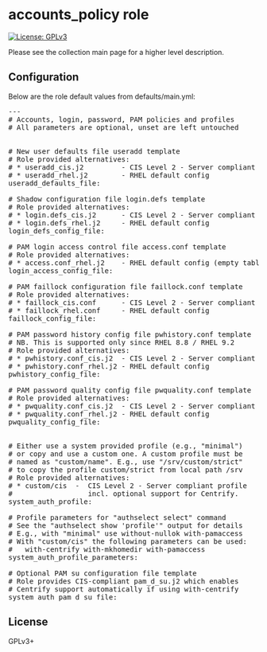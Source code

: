 # accounts_policy role

[![License: GPLv3](https://img.shields.io/badge/license-GPLv3-brightgreen.svg)](https://www.gnu.org/licenses/gpl-3.0)

Please see the collection main page for a higher level description.

## Configuration

Below are the role default values from defaults/main.yml:

<pre>
---
# Accounts, login, password, PAM policies and profiles
# All parameters are optional, unset are left untouched


# New user defaults file useradd template
# Role provided alternatives:
# * useradd_cis.j2         - CIS Level 2 - Server compliant config
# * useradd_rhel.j2        - RHEL default config
useradd_defaults_file:

# Shadow configuration file login.defs template
# Role provided alternatives:
# * login.defs_cis.j2      - CIS Level 2 - Server compliant config
# * login.defs_rhel.j2     - RHEL default config
login_defs_config_file:

# PAM login access control file access.conf template
# Role provided alternatives:
# * access.conf_rhel.j2    - RHEL default config (empty table)
login_access_config_file:

# PAM faillock configuration file faillock.conf template
# Role provided alternatives:
# * faillock_cis.conf      - CIS Level 2 - Server compliant config
# * faillock_rhel.conf     - RHEL default config
faillock_config_file:

# PAM password history config file pwhistory.conf template
# NB. This is supported only since RHEL 8.8 / RHEL 9.2
# Role provided alternatives:
# * pwhistory.conf_cis.j2  - CIS Level 2 - Server compliant config
# * pwhistory.conf_rhel.j2 - RHEL default config
pwhistory_config_file:

# PAM password quality config file pwquality.conf template
# Role provided alternatives:
# * pwquality.conf_cis.j2  - CIS Level 2 - Server compliant config
# * pwquality.conf_rhel.j2 - RHEL default config
pwquality_config_file:


# Either use a system provided profile (e.g., "minimal")
# or copy and use a custom one. A custom profile must be
# named as "custom/name". E.g., use "/srv/custom/strict"
# to copy the profile custom/strict from local path /srv
# Role provided alternatives:
# * custom/cis  -  CIS Level 2 - Server compliant profile
#                  incl. optional support for Centrify.
system_auth_profile:

# Profile parameters for "authselect select" command
# See the "authselect show 'profile'" output for details
# E.g., with "minimal" use without-nullok with-pamaccess
# With "custom/cis" the following parameters can be used:
#   with-centrify with-mkhomedir with-pamaccess
system_auth_profile_parameters:

# Optional PAM su configuration file template
# Role provides CIS-compliant pam_d_su.j2 which enables
# Centrify support automatically if using with-centrify
system_auth_pam_d_su_file:
</pre>

## License

GPLv3+
